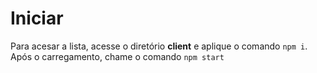 # Iniciar
Para acesar a lista, acesse o diretório **client** e aplique o comando `npm i`. Após o carregamento, chame o comando `npm start`
